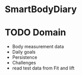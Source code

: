 # SmartBodyDiary

# TODO Domain
- Body measurement data
- Daily goals
- Persistence
- Challenges
- read test data from Fit and lift